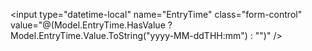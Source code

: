 <input type="datetime-local" name="EntryTime" class="form-control"
       value="@(Model.EntryTime.HasValue ? Model.EntryTime.Value.ToString("yyyy-MM-ddTHH:mm") : "")" />
